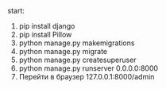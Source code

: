 start:
1) pip install django
2) pip install Pillow
3) python manage.py makemigrations
4) python manage.py migrate
5) python manage.py createsuperuser
6) python manage.py runserver 0.0.0.0:8000
7) Перейти в браузер 127.0.0.1:8000/admin
